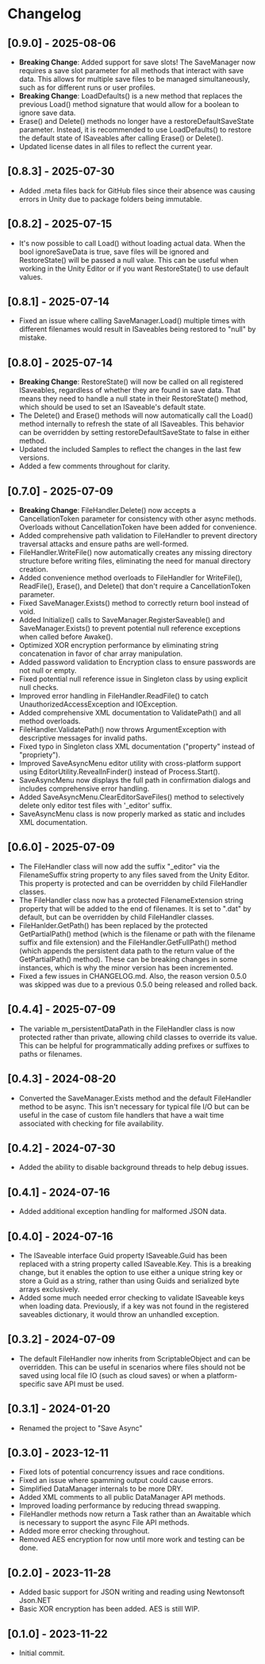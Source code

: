 # Changelog

## [0.9.0] - 2025-08-06
- **Breaking Change**: Added support for save slots! The SaveManager now requires a save slot parameter for all methods that interact with save data. This allows for multiple save files to be managed simultaneously, such as for different runs or user profiles.
- **Breaking Change**: LoadDefaults() is a new method that replaces the previous Load() method signature that would allow for a boolean to ignore save data.
- Erase() and Delete() methods no longer have a restoreDefaultSaveState parameter. Instead, it is recommended to use LoadDefaults() to restore the default state of ISaveables after calling Erase() or Delete().
- Updated license dates in all files to reflect the current year.

## [0.8.3] - 2025-07-30
- Added .meta files back for GitHub files since their absence was causing errors in Unity due to package folders being immutable.

## [0.8.2] - 2025-07-15

- It's now possible to call Load() without loading actual data. When the bool ignoreSaveData is true, save files will be ignored and RestoreState() will be passed a null value. This can be useful when working in the Unity Editor or if you want RestoreState() to use default values.

## [0.8.1] - 2025-07-14

- Fixed an issue where calling SaveManager.Load() multiple times with different filenames would result in ISaveables being restored to "null" by mistake.

## [0.8.0] - 2025-07-14

- **Breaking Change**: RestoreState() will now be called on all registered ISaveables, regardless of whether they are found in save data. That means they need to handle a null state in their RestoreState() method, which should be used to set an ISaveable's default state.
- The Delete() and Erase() methods will now automatically call the Load() method internally to refresh the state of all ISaveables. This behavior can be overridden by setting restoreDefaultSaveState to false in either method.
- Updated the included Samples to reflect the changes in the last few versions.
- Added a few comments throughout for clarity.

## [0.7.0] - 2025-07-09

- **Breaking Change**: FileHandler.Delete() now accepts a CancellationToken parameter for consistency with other async methods. Overloads without CancellationToken have been added for convenience.
- Added comprehensive path validation to FileHandler to prevent directory traversal attacks and ensure paths are well-formed.
- FileHandler.WriteFile() now automatically creates any missing directory structure before writing files, eliminating the need for manual directory creation.
- Added convenience method overloads to FileHandler for WriteFile(), ReadFile(), Erase(), and Delete() that don't require a CancellationToken parameter.
- Fixed SaveManager.Exists() method to correctly return bool instead of void.
- Added Initialize() calls to SaveManager.RegisterSaveable() and SaveManager.Exists() to prevent potential null reference exceptions when called before Awake().
- Optimized XOR encryption performance by eliminating string concatenation in favor of char array manipulation.
- Added password validation to Encryption class to ensure passwords are not null or empty.
- Fixed potential null reference issue in Singleton class by using explicit null checks.
- Improved error handling in FileHandler.ReadFile() to catch UnauthorizedAccessException and IOException.
- Added comprehensive XML documentation to ValidatePath() and all method overloads.
- FileHandler.ValidatePath() now throws ArgumentException with descriptive messages for invalid paths.
- Fixed typo in Singleton class XML documentation ("property" instead of "propriety").
- Improved SaveAsyncMenu editor utility with cross-platform support using EditorUtility.RevealInFinder() instead of Process.Start().
- SaveAsyncMenu now displays the full path in confirmation dialogs and includes comprehensive error handling.
- Added SaveAsyncMenu.ClearEditorSaveFiles() method to selectively delete only editor test files with '_editor' suffix.
- SaveAsyncMenu class is now properly marked as static and includes XML documentation.

## [0.6.0] - 2025-07-09

- The FileHandler class will now add the suffix "_editor" via the FilenameSuffix string property to any files saved from the Unity Editor. This property is protected and can be overridden by child FileHandler classes.
- The FileHandler class now has a protected FilenameExtension string property that will be added to the end of filenames. It is set to ".dat" by default, but can be overridden by child FileHandler classes.
- FileHanlder.GetPath() has been replaced by the protected GetPartialPath() method (which is the filename or path with the filename suffix and file extension) and the FileHandler.GetFullPath() method (which appends the persistent data path to the return value of the GetPartialPath() method). These can be breaking changes in some instances, which is why the minor version has been incremented.
- Fixed a few issues in CHANGELOG.md. Also, the reason version 0.5.0 was skipped was due to a previous 0.5.0 being released and rolled back.

## [0.4.4] - 2025-07-09

- The variable m_persistentDataPath in the FileHandler class is now protected rather than private, allowing child classes to override its value. This can be helpful for programmatically adding prefixes or suffixes to paths or filenames.


## [0.4.3] - 2024-08-20

- Converted the SaveManager.Exists method and the default FileHandler method to be async. This isn't necessary for typical file I/O but can be useful in the case of custom file handlers that have a wait time associated with checking for file availability.

## [0.4.2] - 2024-07-30

- Added the ability to disable background threads to help debug issues.

## [0.4.1] - 2024-07-16

- Added additional exception handling for malformed JSON data.

## [0.4.0] - 2024-07-16

- The ISaveable interface Guid property ISaveable.Guid has been replaced with a string property called ISaveable.Key. This is a breaking change, but it enables the option to use either a unique string key or store a Guid as a string, rather than using Guids and serialized byte arrays exclusively.
- Added some much needed error checking to validate ISaveable keys when loading data. Previously, if a key was not found in the registered saveables dictionary, it would throw an unhandled exception.

## [0.3.2] - 2024-07-09

- The default FileHandler now inherits from ScriptableObject and can be overridden. This can be useful in scenarios where files should not be saved using local file IO (such as cloud saves) or when a platform-specific save API must be used.

## [0.3.1] - 2024-01-20

- Renamed the project to "Save Async"

## [0.3.0] - 2023-12-11

- Fixed lots of potential concurrency issues and race conditions.
- Fixed an issue where spamming output could cause errors.
- Simplified DataManager internals to be more DRY.
- Added XML comments to all public DataManager API methods.
- Improved loading performance by reducing thread swapping.
- FileHandler methods now return a Task rather than an Awaitable which is necessary to support the async File API methods.
- Added more error checking throughout.
- Removed AES encryption for now until more work and testing can be done.

## [0.2.0] - 2023-11-28

- Added basic support for JSON writing and reading using Newtonsoft Json.NET
- Basic XOR encryption has been added. AES is still WIP.

## [0.1.0] - 2023-11-22

- Initial commit.